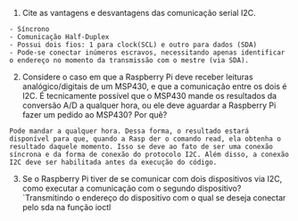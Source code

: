 1. Cite as vantagens e desvantagens das comunicação serial I2C.
```
- Síncrono
- Comunicação Half-Duplex
- Possui dois fios: 1 para clock(SCL) e outro para dados (SDA)
- Pode-se conectar inúmeros escravos, necessitando apenas identificar o endereço no momento da transmissão com o mestre (via SDA).
```
2. Considere o caso em que a Raspberry Pi deve receber leituras analógico/digitais de um MSP430, e que a comunicação entre os dois é I2C. É tecnicamente possível que o MSP430 mande os resultados da conversão A/D a qualquer hora, ou ele deve aguardar a Raspberry Pi fazer um pedido ao MSP430? Por quê?
```
Pode mandar a qualquer hora. Dessa forma, o resultado estará disponível para que, quando a Rasp der o comando read, ela obtenha o resultado daquele momento. Isso se deve ao fato de ser uma conexão síncrona e da forma de conexão do protocolo I2C. Além disso, a conexão I2C deve ser habilitada antes da execução do código.
```

3. Se o Raspberry Pi tiver de se comunicar com dois dispositivos via I2C, como executar a comunicação com o segundo dispositivo?
`Transmitindo o endereço do dispositivo com o qual se deseja conectar pelo sda na função ioctl
